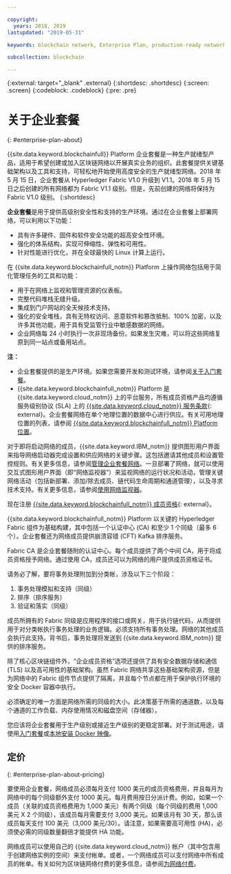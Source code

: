 ```yaml
---

copyright:
  years: 2018, 2019
lastupdated: "2019-05-31"

keywords: blockchain network, Enterprise Plan, production-ready network

subcollection: blockchain

---
```


{:external: target="_blank" .external}
{:shortdesc: .shortdesc}
{:screen: .screen}
{:codeblock: .codeblock}
{:pre: .pre}

# 关于企业套餐
{: #enterprise-plan-about}

<!--[placeholder] Enterprise Plan is deprecated on May 30. No new Enterprise Plan networks can be created then. Your existing networks are not affected, but you can use them and get IBM's support on them for only another 30 days. You might consider using {{site.data.keyword.blockchainfull_notm}} Platform free 2.0 beta instead.
{: note} -->

{{site.data.keyword.blockchainfull}} Platform 企业套餐是一种生产就绪型产品，适用于希望创建或加入区块链网络以开展真实业务的组织。此套餐提供关键基础架构以及工具和支持，可轻松地开始使用高度安全的生产就绪型网络。2018 年 5 月 15 日，企业套餐从 Hyperledger Fabric V1.0 升级到 V1.1。2018 年 5 月 15 日之后创建的所有网络都为 Fabric V1.1 级别。但是，先前创建的网络将保持为 Fabric V1.0 级别。
{:shortdesc}

**企业套餐**是用于提供高级别安全性和支持的生产环境。通过在企业套餐上部署网络，可以利用以下功能：

* 具有许多硬件、固件和软件安全功能的超高安全性环境。
* 强化的体系结构，实现可伸缩性、弹性和可用性。
* 针对性能进行优化，并在全球最快的 Linux 计算上运行。

在 {{site.data.keyword.blockchainfull_notm}} Platform 上操作网络包括用于简化管理任务的工具和功能：

* 用于在网络上监视和管理资源的仪表板。
* 完整代码堆栈无缝升级。
* 集成到门户网站的全天候技术支持。
* 强化的安全堆栈，具有无特权访问、恶意软件和篡改抵制、100% 加密，以及许多其他功能，用于具有受监管行业中敏感数据的网络。
* 企业网络每 24 小时执行一次非现场备份。如果发生灾难，可以将这些网络复原到同一站点或备用站点。

**注：**
- 企业套餐提供的是生产环境。如果您需要开发和测试环境，请参阅[关于入门套餐](/docs/services/blockchain?topic=blockchain-starter-plan-about#starter-plan-about)。
- {{site.data.keyword.blockchainfull_notm}} Platform 是 {{site.data.keyword.cloud_notm}} 上的平台服务，所有成员资格产品均遵循服务级别协议 (SLA) 上的 [{{site.data.keyword.cloud_notm}} 服务条款](http://www-03.ibm.com/software/sla/sladb.nsf/sla/bm){: external}。企业套餐网络在单个地理位置的数据中心进行供应。有关可用地理位置的列表，请参阅 [{{site.data.keyword.blockchainfull_notm}} Platform 位置](/docs/services/blockchain?topic=blockchain-ibp-regions-locations#ibp-regions-locations)。

对于即将启动网络的成员，{{site.data.keyword.IBM_notm}} 提供图形用户界面来指导网络启动器完成设置和供应网络的关键步骤。这包括邀请其他成员和设置管控规则。有关更多信息，请参阅[管理企业套餐网络](/docs/services/blockchain?topic=blockchain-getting-started-with-enterprise-plan#getting-started-with-enterprise-plan)。一旦部署了网络，就可以使用交互式图形用户界面（即“网络监视器”）来监视网络的运行状况和活动，管理关键网络活动（包括新部署、添加/除去成员、链代码生命周期和通道管理），以及寻求技术支持。有关更多信息，请参阅[使用网络监视器](/docs/services/blockchain?topic=blockchain-ibp-dashboard#ibp-dashboard)。

现在注册 [{{site.data.keyword.blockchainfull_notm}} 成员资格](https://cloud.ibm.com/catalog/services/ibm-blockchain-5-prod){: external}。

{{site.data.keyword.blockchainfull_notm}} Platform 以关键的 Hyperledger Fabric 组件为基础构建，其中包括一个认证中心 (CA) 和至少 1 个同级（最多 6 个）。企业套餐还为网络成员提供崩溃容错 (CFT) Kafka 排序服务。

Fabric CA 是企业套餐随附的认证中心。每个成员提供了两个中间 CA，用于将成员资格授予网络。通过使用 CA，成员还可以为网络的用户提供成员资格证书。

请务必了解，要将事务处理附加到分类帐，涉及以下三个阶段：
1. 事务处理模拟和支持（同级）
2. 排序（排序服务）
3. 验证和落实（同级）

成员所拥有的 Fabric 同级是应用程序的接口或网关，用于执行链代码，从而提供用于对分类帐执行事务处理的业务逻辑。必须支持所有事务处理。网络的其他成员会执行此支持。背书后，事务处理将发送到 {{site.data.keyword.IBM_notm}} 提供的排序服务。

除了核心区块链组件外，“企业成员资格”选项还提供了具有安全数据存储和通信 (TLS) 以及高可用性的基础架构。虽然 Fabric 网络共享这些基础架构资源，但是为网络中的 Fabric 组件节点提供了隔离，并且每个节点都在用于保护执行环境的安全 Docker 容器中执行。

必须确定的唯一方面是网络所需的同级的大小。此决策基于所需的通道数，以及每个通道的工作负载、内存使用情况和磁盘空间（存储器）。

您应该将企业套餐用于生产级别或接近生产级别的更稳定部署。对于测试用途，请使用[入门套餐](/docs/services/blockchain?topic=blockchain-starter-plan-about#starter-plan-about)或[本地安装 Docker 映像](https://hyperledger-fabric.readthedocs.io/en/release-1.2/build_network.html)。

<!--- The Enterprise plan provides the ordering service and CA. The membership fee is $1,000, and a per peer fee of $1,000 that is associated with the network. If you want to have high availability (HA), you must purchase an additional peer to provide the HA capabilities. For example, one organization (associated membership fee of $1,000) of two peers ($1,000 X 2 peers) with HA ($1,000 X 2 HA peers) requires a monthly charge of $5,000.  --->

## 定价
{: #enterprise-plan-about-pricing}

要使用企业套餐，网络成员必须每月支付 1000 美元的成员资格费用，并且每月为网络中的每个同级额外支付 1000 美元。每月费用按日分派计费。例如，如果一个成员（关联的成员资格费用为 1,000 美元）有两个同级（每个同级的费用 1,000 美元 X 2 个同级），该成员每月需要支付 3,000 美元。如果该月有 30 天，那么该成员每天支付 100 美元（3,000 美元/30）。请注意，如果需要高可用性 (HA)，必须使必需的同级数量翻倍才能提供 HA 功能。

网络成员可以使用自己的 {{site.data.keyword.cloud_notm}} 帐户（其中包含用于创建网络实例的空间）来支付帐单。或者，一个网络成员可以支付网络中所有成员的帐单。有关如何为区块链网络付费的更多信息，请参阅[为网络付费](/docs/services/blockchain/howto?topic=blockchain-paying-mode#paying-mode)。
